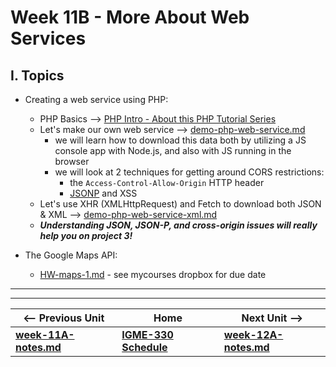 # Week 11B - More About Web Services

## I. Topics
- Creating a web service using PHP:
  - PHP Basics --> [PHP Intro - About this PHP Tutorial Series](https://github.com/tonethar/IGME-230-Master/blob/master/notes/php-0.md)
  - Let's make our own  web service --> [demo-php-web-service.md](https://github.com/tonethar/IGME-330-Master/blob/master/notes/demo-php-web-service.md)
    - we will learn how to download this data both by utilizing a JS console app with Node.js, and also with JS running in the browser
    - we will look at 2 techniques for getting around CORS restrictions:
      - the `Access-Control-Allow-Origin` HTTP header
      - [JSONP](https://en.wikipedia.org/wiki/JSONP) and XSS
  - Let's use XHR (XMLHttpRequest) and Fetch to download both JSON & XML --> [demo-php-web-service-xml.md](https://github.com/tonethar/IGME-330-Master/blob/master/notes/demo-php-web-service-xml.md)
  - ***Understanding JSON, JSON-P, and cross-origin issues will really help you on project 3!***

- The Google Maps API:
  - [HW-maps-1.md](https://github.com/tonethar/IGME-330-Master/blob/master/notes/HW-maps-1.md) - see mycourses dropbox for due date

<hr><hr>

| <-- Previous Unit | Home | Next Unit -->
| --- | --- | --- 
| [**week-11A-notes.md**](week-11A-notes.md)     |  [**IGME-330 Schedule**](../schedule.md) | [**week-12A-notes.md**](week-12A-notes.md)
